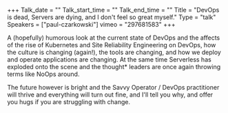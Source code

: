 +++
Talk_date = ""
Talk_start_time = ""
Talk_end_time = ""
Title = "DevOps is dead, Servers are dying, and I don't feel so great myself."
Type = "talk"
Speakers = ["paul-czarkowski"]
vimeo = "297681583"
+++


A (hopefully) humorous look at the current state of DevOps and the affects of the rise of Kubernetes and Site Reliability Engineering on DevOps, how the culture is changing (again!), the tools are changing, and how we deploy and operate applications are changing.  At the same time Serverless has exploded onto the scene and the thought* leaders are once again throwing terms like NoOps around.



The future however is bright and the Savvy Operator / DevOps practitioner will thrive and everything will turn out fine, and I'll tell you why, and offer you hugs if you are struggling with change.
